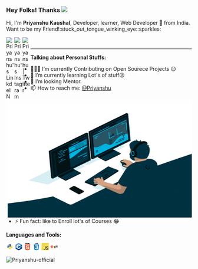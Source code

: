 ### Hey Folks! Thanks <img src="https://media.giphy.com/media/hvRJCLFzcasrR4ia7z/giphy.gif" width="25px">
<p>Hi, I'm <b>Priyanshu Kaushal</b>, Developer, learner, Web Developer 🚀 from India.<br>Want to be my Friend!:stuck_out_tongue_winking_eye::sparkles:</p> 
<a href="https://www.linkedin.com/in/priyanshuofficial/">
  <img align="left" alt="Priyanshu's LinkdeIN" width="22px" src="https://cdn.jsdelivr.net/npm/simple-icons@v3/icons/linkedin.svg" />
</a>
<a href="https://www.instagram.com/_priyanshu_01/">
  <img align="left" alt="Priyanshu's Instagram" width="22px" src="https://cdn.jsdelivr.net/npm/simple-icons@v3/icons/instagram.svg" />
</a>
<a href="https://twitter.com/priyans10824061">
  <img align="left" alt="Priyanshu | Twitter" width="22px" src="https://cdn.jsdelivr.net/npm/simple-icons@v3/icons/twitter.svg" />
</a>
<br />
  <img align="right" alt="GIF" src="giphy.gif" width="500" height="320" />
<hr>

**Talking about Personal Stuffs:**

- 👨🏽‍💻  I’m currently Contributing on Open Sourece Projects :wink:
- 🌱 I’m currently learning Lot's of stuff:stuck_out_tongue_winking_eye: 
- 🤔 I’m looking Mentor.
- 📫 How to reach me: [@Priyanshu](https://www.instagram.com/_priyanshu_01/)
- ⚡ Fun fact: like to Enroll lot's of Courses :joy:

**Languages and Tools:** 

<code><img height="20" src="https://raw.githubusercontent.com/github/explore/80688e429a7d4ef2fca1e82350fe8e3517d3494d/topics/python/python.png"></code>
<code><img height="20" src="https://raw.githubusercontent.com/github/explore/80688e429a7d4ef2fca1e82350fe8e3517d3494d/topics/cpp/cpp.png"></code>
<code><img height="20" src="https://raw.githubusercontent.com/github/explore/80688e429a7d4ef2fca1e82350fe8e3517d3494d/topics/html/html.png"></code>
<code><img height="20" src="https://raw.githubusercontent.com/github/explore/80688e429a7d4ef2fca1e82350fe8e3517d3494d/topics/css/css.png"></code>
<code><img height="20" src="https://raw.githubusercontent.com/github/explore/80688e429a7d4ef2fca1e82350fe8e3517d3494d/topics/javascript/javascript.png"></code>
<code><img height="20" src="https://raw.githubusercontent.com/github/explore/80688e429a7d4ef2fca1e82350fe8e3517d3494d/topics/git/git.png"></code>

<p align="left"> <img src="https://github-readme-stats-eight-delta.vercel.app/api?username=priyanshu-official&show_icons=true&theme=gotham" alt="Priyanshu-official" />



